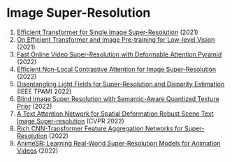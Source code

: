 # Image Super-Resolution
1. [Efficient Transformer for Single Image Super-Resolution](https://arxiv.org/abs/2108.11084) (2021)
2. [On Efficient Transformer and Image Pre-training for Low-level Vision](https://arxiv.org/abs/2112.10175) (2021)
3. [Fast Online Video Super-Resolution with Deformable Attention Pyramid](https://arxiv.org/abs/2202.01731) (2022)
4. [Efficient Non-Local Contrastive Attention for Image Super-Resolution](https://arxiv.org/abs/2201.03794) (2022)
5. [Disentangling Light Fields for Super-Resolution and Disparity Estimation](https://arxiv.org/abs/2202.10603) (IEEE TPAMI 2022)
6. [Blind Image Super Resolution with Semantic-Aware Quantized Texture Prior](https://arxiv.org/abs/2202.13142) (2022)
7. [A Text Attention Network for Spatial Deformation Robust Scene Text Image Super-resolution](https://arxiv.org/abs/2203.09388) (CVPR 2022)
8. [Rich CNN-Transformer Feature Aggregation Networks for Super-Resolution](https://arxiv.org/abs/2203.07682) (2022)
9. [AnimeSR: Learning Real-World Super-Resolution Models for Animation Videos](https://arxiv.org/abs/2206.07038) (2022)
